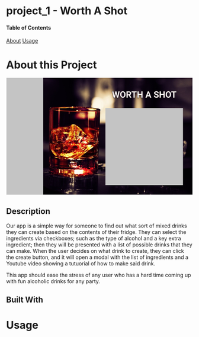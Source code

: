 # project_1 - Worth A Shot

#### Table of Contents
[About](#about-this-project)
[Usage](#usage)


# About this Project

![alt text](assets/images/project.png "Screen Shot of webframe for future website")

## Description

Our app is a simple way for someone to find out what sort of mixed drinks they can create based on the contents of their fridge. They can select the ingredients via checkboxes; such as the type of alcohol and a key extra ingredient; then they will be presented with a list of possible drinks that they can make. When the user decides on what drink to create, they can click the create button, and it will open a modal with the list of ingredients and a Youtube video showing a tutuorial of how to make said drink. 

This app should ease the stress of any user who has a hard time coming up with fun alcoholic drinks for any party.


## Built With

# Usage